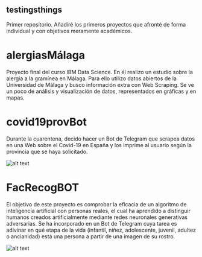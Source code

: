 ## testingsthings

Primer repositorio. Añadiré los primeros proyectos que afronté de forma individual y con objetivos meramente académicos.



# alergiasMálaga 
Proyecto final del curso IBM Data Science. En él realizo un estudio sobre la alergia a la gramínea en Málaga. Para ello utilizo datos abiertos de la Universidad de Málaga y busco información extra con Web Scraping. Se ve un poco de análisis y visualización de datos, representados en gráficas y en mapas.



# covid19provBot
Durante la cuarentena, decido hacer un Bot de Telegram que scrapea datos en una Web sobre el Covid-19 en España y los imprime al usuario según la provincia que se haya solicitado.



![alt text](https://i.imgur.com/zmK7UgE.jpg)



# FacRecogBOT
El objetivo de este proyecto es comprobar la eficacia de un algoritmo de inteligencia artificial con personas reales, el cual ha aprendido a distinguir humanos creados artificialmente mediante redes neuronales generativas adversarias. Se ha incorporado en un Bot de Telegram cuya tarea es adivinar en qué etapa de la vida (infantil, niñez, adolescente, juvenil, adultez o ancianidad) está una persona a partir de una imagen de su rostro.



![alt text](https://i.imgur.com/1tIAYEr.jpg)
